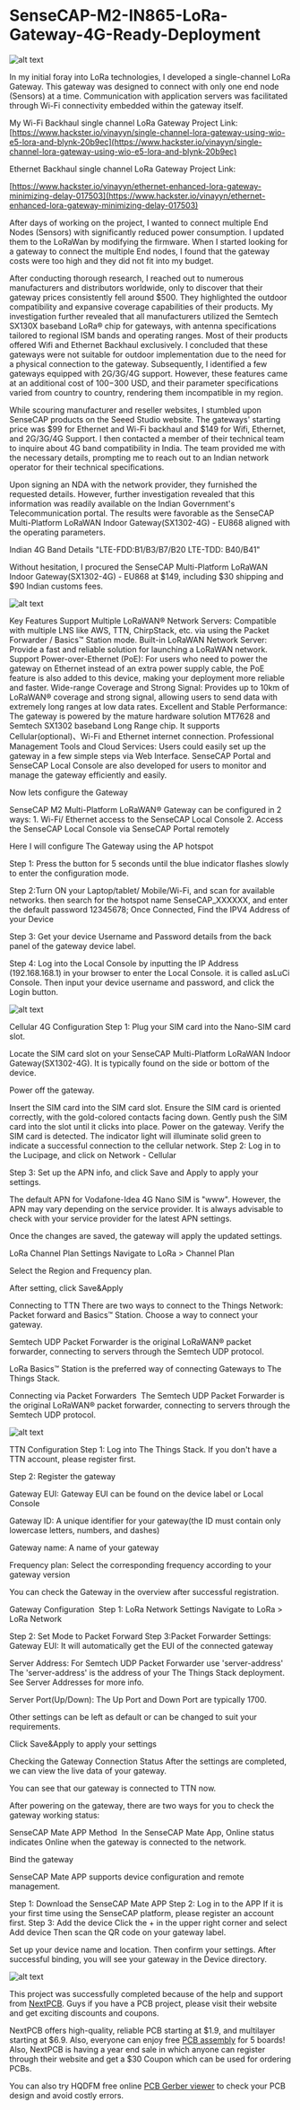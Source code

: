 # SenseCAP-M2-IN865-LoRa-Gateway-4G-Ready-Deployment

![alt text](https://hackster.imgix.net/uploads/attachments/1659176/_rR5KgKMlV8.blob?auto=compress%2Cformat&w=900&h=675&fit=min)

In my initial foray into LoRa technologies, I developed a single-channel LoRa Gateway. This gateway was designed to connect with only one end node (Sensors) at a time. Communication with application servers was facilitated through Wi-Fi connectivity embedded within the gateway itself.

My Wi-Fi Backhaul single channel LoRa Gateway Project Link: [https://www.hackster.io/vinayyn/single-channel-lora-gateway-using-wio-e5-lora-and-blynk-20b9ec](https://www.hackster.io/vinayyn/single-channel-lora-gateway-using-wio-e5-lora-and-blynk-20b9ec)

Ethernet Backhaul single channel LoRa Gateway Project Link:

[https://www.hackster.io/vinayyn/ethernet-enhanced-lora-gateway-minimizing-delay-017503](https://www.hackster.io/vinayyn/ethernet-enhanced-lora-gateway-minimizing-delay-017503)

After days of working on the project, I wanted to connect multiple End Nodes (Sensors) with significantly reduced power consumption. I updated them to the LoRaWan by modifying the firmware. When I started looking for a gateway to connect the multiple End nodes, I found that the gateway costs were too high and they did not fit into my budget.

After conducting thorough research, I reached out to numerous manufacturers and distributors worldwide, only to discover that their gateway prices consistently fell around $500. They highlighted the outdoor compatibility and expansive coverage capabilities of their products. My investigation further revealed that all manufacturers utilized the Semtech SX130X baseband LoRa® chip for gateways, with antenna specifications tailored to regional ISM bands and operating ranges. Most of their products offered Wifi and Ethernet Backhaul exclusively. I concluded that these gateways were not suitable for outdoor implementation due to the need for a physical connection to the gateway. Subsequently, I identified a few gateways equipped with 2G/3G/4G support. However, these features came at an additional cost of $100-$300 USD, and their parameter specifications varied from country to country, rendering them incompatible in my region.

While scouring manufacturer and reseller websites, I stumbled upon SenseCAP products on the Seeed Studio website. The gateways' starting price was $99 for Ethernet and Wi-Fi backhaul and $149 for Wifi, Ethernet, and 2G/3G/4G Support. I then contacted a member of their technical team to inquire about 4G band compatibility in India. The team provided me with the necessary details, prompting me to reach out to an Indian network operator for their technical specifications.

Upon signing an NDA with the network provider, they furnished the requested details. However, further investigation revealed that this information was readily available on the Indian Government's Telecommunication portal. The results were favorable as the SenseCAP Multi-Platform LoRaWAN Indoor Gateway(SX1302-4G) - EU868 aligned with the operating parameters.

Indian 4G Band Details "LTE-FDD:B1/B3/B7/B20 LTE-TDD: B40/B41"

Without hesitation, I procured the SenseCAP Multi-Platform LoRaWAN Indoor Gateway(SX1302-4G) - EU868 at $149, including $30 shipping and $90 Indian customs fees.

![alt text](https://hackster.imgix.net/uploads/attachments/1659217/image_8oj7bg2xDS.png?auto=compress%2Cformat&w=740&h=555&fit=max)

Key Features
Support Multiple LoRaWAN® Network Servers: Compatible with multiple LNS like AWS, TTN, ChirpStack, etc. via using the Packet Forwarder / Basics™ Station mode.
Built-in LoRaWAN Network Server: Provide a fast and reliable solution for launching a LoRaWAN network.
Support Power-over-Ethernet (PoE): For users who need to power the gateway on Ethernet instead of an extra power supply cable, the PoE feature is also added to this device, making your deployment more reliable and faster.
Wide-range Coverage and Strong Signal: Provides up to 10km of LoRaWAN® coverage and strong signal, allowing users to send data with extremely long ranges at low data rates.
Excellent and Stable Performance: The gateway is powered by the mature hardware solution MT7628 and Semtech SX1302 baseband Long Range chip. It supports Cellular(optional)、Wi-Fi and Ethernet internet connection.
Professional Management Tools and Cloud Services: Users could easily set up the gateway in a few simple steps via Web Interface. SenseCAP Portal and SenseCAP Local Console are also developed for users to monitor and manage the gateway efficiently and easily.

Now Iets configure the Gateway

SenseCAP M2 Multi-Platform LoRaWAN® Gateway can be configured in 2 ways: 1. Wi-Fi/ Ethernet access to the SenseCAP Local Console 2. Access the SenseCAP Local Console via SenseCAP Portal remotely

Here I will configure The Gateway using the AP hotspot

Step 1: Press the button for 5 seconds until the blue indicator flashes slowly to enter the configuration mode.

Step 2:Turn ON your Laptop/tablet/ Mobile/Wi-Fi, and scan for available networks. then search for the hotspot name SenseCAP_XXXXXX, and enter the default password 12345678; Once Connected, Find the IPV4 Address of your Device

Step 3: Get your device Username and Password details from the back panel of the gateway device label.

Step 4: Log into the Local Console by inputting the IP Address (192.168.168.1) in your browser to enter the Local Console. it is called asLuCi Console. Then input your device username and password, and click the Login button.

![alt text](https://hackster.imgix.net/uploads/attachments/1659356/image_idm6IXSkFt.png?auto=compress%2Cformat&w=740&h=555&fit=max)

Cellular 4G Configuration
Step 1: Plug your SIM card into the Nano-SIM card slot.

Locate the SIM card slot on your SenseCAP Multi-Platform LoRaWAN Indoor Gateway(SX1302-4G). It is typically found on the side or bottom of the device.

Power off the gateway.

Insert the SIM card into the SIM card slot. Ensure the SIM card is oriented correctly, with the gold-colored contacts facing down.
Gently push the SIM card into the slot until it clicks into place.
Power on the gateway.
Verify the SIM card is detected. The indicator light will illuminate solid green to indicate a successful connection to the cellular network.
Step 2: Log in to the Lucipage, and click on Network - Cellular

Step 3: Set up the APN info, and click Save and Apply to apply your settings.

The default APN for Vodafone-Idea 4G Nano SIM is "www". However, the APN may vary depending on the service provider. It is always advisable to check with your service provider for the latest APN settings.

Once the changes are saved, the gateway will apply the updated settings.

LoRa Channel Plan Settings
Navigate to LoRa > Channel Plan

Select the Region and Frequency plan.

After setting, click Save&Apply

Connecting to TTN
There are two ways to connect to the Things Network: Packet forward and Basics™ Station. Choose a way to connect your gateway.

Semtech UDP Packet Forwarder is the original LoRaWAN® packet forwarder, connecting to servers through the Semtech UDP protocol.

LoRa Basics™ Station is the preferred way of connecting Gateways to The Things Stack.

Connecting via Packet Forwarders ​
The Semtech UDP Packet Forwarder is the original LoRaWAN® packet forwarder, connecting to servers through the Semtech UDP protocol.

![alt text](https://hackster.imgix.net/uploads/attachments/1659385/image_1C8tGXAySU.png?auto=compress%2Cformat&w=740&h=555&fit=max)

TTN Configuration
Step 1: Log into The Things Stack. If you don't have a TTN account, please register first.

Step 2: Register the gateway

Gateway EUI: Gateway EUI can be found on the device label or Local Console

Gateway ID: A unique identifier for your gateway(the ID must contain only lowercase letters, numbers, and dashes)

Gateway name: A name of your gateway

Frequency plan: Select the corresponding frequency according to your gateway version

You can check the Gateway in the overview after successful registration.

Gateway Configuration ​
Step 1: LoRa Network Settings
Navigate to LoRa > LoRa Network

Step 2: Set Mode to Packet Forward
Step 3:Packet Forwarder Settings:
Gateway EUI: It will automatically get the EUI of the connected gateway

Server Address: For Semtech UDP Packet Forwarder use 'server-address' The 'server-address' is the address of your The Things Stack deployment. See Server Addresses for more info.

Server Port(Up/Down): The Up Port and Down Port are typically 1700.

Other settings can be left as default or can be changed to suit your requirements.

Click Save&Apply to apply your settings

Checking the Gateway Connection Status
After the settings are completed, we can view the live data of your gateway.

You can see that our gateway is connected to TTN now.

After powering on the gateway, there are two ways for you to check the gateway working status:

SenseCAP Mate APP Method ​
In the SenseCAP Mate App, Online status indicates Online when the gateway is connected to the network.

Bind the gateway​

SenseCAP Mate APP supports device configuration and remote management.

Step 1: Download the SenseCAP Mate APP
Step 2: Log in to the APP If it is your first time using the SenseCAP platform, please register an account first.
Step 3: Add the device
Click the + in the upper right corner and select Add device Then scan the QR code on your gateway label.

Set up your device name and location. Then confirm your settings. After successful binding, you will see your gateway in the Device directory.

![alt text](https://hackster.imgix.net/uploads/attachments/1651031/nextpcb_4r1pEG3pxS.JPG?auto=compress%2Cformat&w=740&h=555&fit=max)

This project was successfully completed because of the help and support from [NextPCB](https://www.nextpcb.com/). Guys if you have a PCB project, please visit their website and get exciting discounts and coupons.

NextPCB offers high-quality, reliable PCB starting at $1.9, and multilayer starting at $6.9. Also, everyone can enjoy free [PCB assembly](https://www.nextpcb.com/) for 5 boards! Also, NextPCB is having a year end sale in which anyone can register through their website and get a $30 Coupon which can be used for ordering PCBs.

You can also try HQDFM free online [PCB Gerber viewer](https://www.nextpcb.com/free-online-gerber-viewer.html) to check your PCB design and avoid costly errors.
